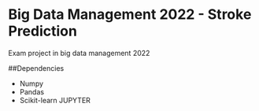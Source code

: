 # Big Data Management 2022 - Stroke Prediction
Exam project in big data management 2022

##Dependencies

- Numpy
- Pandas
- Scikit-learn
JUPYTER